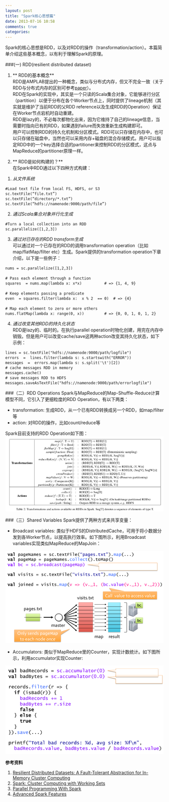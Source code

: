 ```yaml
---
layout: post
title: "Spark核心思想篇"
date: 2013-07-16 10:58
comments: true
categories: 
---
```



Spark的核心思想是RDD，以及对RDD的操作（transformation/action）。本篇简单介绍这些基本概念，以有利于理解Spark的原理。

<!--more-->

###(一) RDD(resilient distributed dataset)

1. ** RDD的基本概念**  
  RDD是AMPLAB提出的一种概念，类似与分布式内存，但又不完全一致（关于RDD与分布式内存的区别可参考[paper](http://www.cs.berkeley.edu/~matei/papers/2012/nsdi_spark.pdf)）。    
  RDD在Spark的实现中，其实是一个只读的Scala集合对象，它能够进行分区（partition）以便于分布在各个Worker节点上，同时提供了lineage机制（其实就是维护了当前RDD的父RDD reference以及生成RDD的Operation）保证在Worker节点宕机时自动重建。    
  RDD是lazy的，不必每次都物化出来，因为它维持了自己的lineage信息，当需要时指向已有的RDD，如果遇到failure而失效重新生成构建即可。    
  用户可以控制RDD的持久化机制和分区模式。RDD可以只存储在内存中，也可以只存储在磁盘中，当然也可以采用内存+磁盘的混合存储模式。用户可以指定RDD中的一个key选择合适的partitioner来控制RDD的分区模式，这点与MapReduce的partitioner原理一样。
  
2. ** RDD是如何构建的？**   
  在Spark中RDD通过以下四种方式构建：  
  
  1) *从文件系统*
  
	#Load text file from local FS, HDFS, or S3	
	sc.textFile(“file.txt”)	
	sc.textFile(“directory/*.txt”)	
	sc.textFile(“hdfs://namenode:9000/path/file”)	

  2) *通过Scala集合对象并行化生成*
  
	#Turn a local collection into an RDD	
	sc.parallelize([1,2,3])	

  3) *通过对已存在的RDD transform生成*  
  可以通过对一个已存在的RDD的调用transformation operation（比如map/flatMap/filter etc）生成。Spark提供的transformation operation下章介绍，以下是一些例子：
  
	nums = sc.parallelize([1,2,3])	
	
	# Pass each element through a function 
	squares  = nums.map(lambda x: x*x)	        # => {1, 4, 9}	
	
	# Keep elements passing a predicate	
	even  =	squares.filter(lambda x:  x % 2  == 0)  # => {4}	
	
	# Map each element to zero or more others
	nums.flatMap(lambda x: range(0, x))	        # => {0, 0, 1, 0, 1, 2}	
	
  4) *通过改变其他RDD的持久化状态*  
  RDD是lazy的、临时的。在执行parallel operation时物化创建，用完在内存中销毁。但是用户可以改变cache/save这两种action改变其持久化状态，如下示例：
  
	lines = sc.textFile("hdfs://namenode:9000/path/logfile")
	errors	=  lines.filter(lambda s: s.startswith("ERROR"))
	messages  =  errors.map(lambda s: s.split('\t')[2])
	# cache messages RDD in memory
	messages.cache()
	# save messages RDD to HDFS
	messages.saveAsTextFile("hdfs://namenode:9000/path/errorlogfile")
	
  
###（二）RDD Operations
  Spark与MapReduce的Map-Shuffle-Reduce计算模型不同，它引入了更细粒度的RDD Operation，有以下两类：  
  
  * transformation: 生成RDD，从一个已有RDD转换成另一个RDD，如map/filter等
  * action: 对RDD的操作，比如count/reduce等
  
  Spark目前支持的RDD Operation如下图：  
![Spark Transformations & Actions ](/images/spark_transformations_actions.png)


###（三）Shared Variables
  Spark提供了两种方式来共享变量：
  
  * Broadcast variables: 类似于HDFS的DistributedCache，可用于将小数据分发到各Worker节点，以提高执行效率。如下图所示，利用Broadcast variables实现类似MapReduce的MapJoin：
  
![broadcast_example](/images/spark_broadcast_example.png)
  
  * Accumulators: 类似于MapReduce里的Counter，实现计数统计。如下图所示，利用accumulator实现Counter:

![accumulator_example](/images/spark_accumulator_example.png)


**参考资料**

1. [Resilient Distributed Datasets: A Fault-Tolerant Abstraction for In-Memory Cluster Computing](http://www.cs.berkeley.edu/~matei/papers/2012/nsdi_spark.pdf)  
2. [Spark: Cluster Computing with Working Sets](http://www.cs.berkeley.edu/~matei/papers/2010/hotcloud_spark.pdf)
3. [Parallel Programming With Spark](http://ampcamp.berkeley.edu/wp-content/uploads/2013/02/Parallel-Programming-With-Spark-Matei-Zaharia-Strata-2013.pdf)
4. [Advanced Spark Features](http://ampcamp.berkeley.edu/wp-content/uploads/2012/06/matei-zaharia-amp-camp-2012-advanced-spark.pdf)


